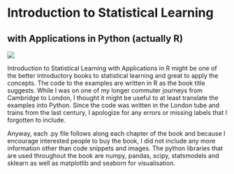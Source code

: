 # Introduction to Statistical Learning
## with Applications in Python (actually R)

<img src="https://assets.thalia.media/img/artikel/800d3f86b9872a9dde533433f8d0705f44fe2e9e-00-00.jpeg">

Introduction to Statistical Learning with Applications in R might be one of the better introductory books to statistical learning and great to apply the concepts. The code to the examples are written in R as the book title suggests.
While I was on one of my longer commuter journeys from Cambridge to London, I thought it might be useful to at least translate the examples into Python. Since the code was written in the London tube and trains from the last century, I apologize for any errors or missing labels that I forgotten to include.

Anyway, each .py file follows along each chapter of the book and because I encourage interested people to buy the book, I did not include any more information other than code snippets and images. The python libraries that are used throughout the book are numpy, pandas, scipy, statsmodels and sklearn as well as matplotlib and seaborn for visualisation.

